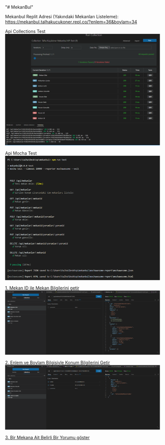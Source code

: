 "# MekanBul" 


Mekanbul Replit Adresi (Yakındaki Mekanları Listeleme):
https://mekanbul.talhakucukoner.repl.co/?enlem=36&boylam=34

Api Collections Test![Alt text](pictures/Api%20Collections%20Test.png)

Api Mocha Test![Alt text](pictures/Api%20Mocha%20Test.png)

[1. Mekan ID ile Mekan Bilgilerini getir](https://mekanbul5.talhakucukoner.repl.co/api/mekanlar/637a33e9d5b34be3d5713265/)![Alt text](pictures/mekan%20id%20kodu%20ile%20mekan%20bulma.png)

[2. Enlem ve Boylam Bilgisiyle Konum Bilgilerini Getir](https://mekanbul5.talhakucukoner.repl.co/api/mekanlar?enlem=37.7&boylam=30.5)![Alt text](pictures/enlem%20ve%20boylam%20ile%20mekan%20bulma.png)

[3. Bir Mekana Ait Belirli Bir Yorumu göster](https://mekanbul5.talhakucukoner.repl.co/api/mekanlar/637a33e9d5b34be3d5713265/yorumlar/637a353e3f3a71eb30d936eb)







